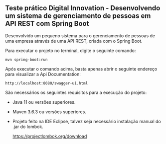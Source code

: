 <h2>Teste prático Digital Innovation - Desenvolvendo um sistema de gerenciamento de pessoas em API REST com Spring Boot</h2>

Desenvolvido um pequeno sistema para o gerenciamento de pessoas de uma empresa através de uma API REST, criada com o Spring Boot.

Para executar o projeto no terminal, digite o seguinte comando:

```shell script
mvn spring-boot:run 
```

Após executar o comando acima, basta apenas abrir o seguinte endereço para visualizar a Api Documentation:

```
http://localhost:8080/swagger-ui.html
```


São necessários os seguintes requisitos para a execução do projeto:

* Java 11 ou versões superiores.

* Maven 3.6.3 ou versões superiores.

* Projeto feito na IDE Eclipse, talvez seja necessário instalação manual do .jar do lombok. 

  https://projectlombok.org/download





